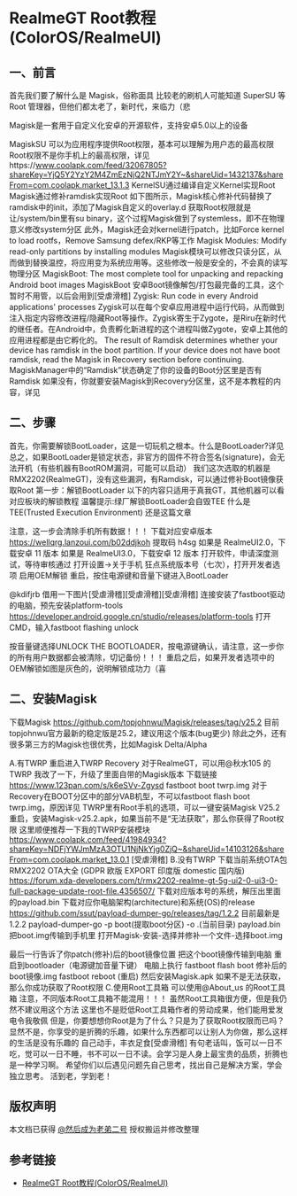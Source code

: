 # RealmeGT Root教程 (ColorOS/RealmeUI)

## 一、前言

首先我们要了解什么是 Magisk，俗称面具
比较老的刷机人可能知道 SuperSU 等 Root 管理器，但他们都太老了，新时代，来临力（悲<Emoji name="shounuehuaji"/>
<!-- 如果你不需要Root或者不想学会Root，请自觉退出文章。 -->
<!-- Magisk is a suite of open source software for customizing Android, supporting devices higher than Android 5.0.
Some highlight features: -->

Magisk是一套用于自定义化安卓的开源软件，支持安卓5.0以上的设备
<!-- MagiskSU: Provide root access for applications -->
MagiskSU 可以为应用程序提供Root权限，基本可以理解为用户态的最高权限
Root权限不是你手机上的最高权限，详见https://www.coolapk.com/feed/32067805?shareKey=YjQ5Y2YzY2M4ZmEzNjQ2NTJmY2Y~&shareUid=1432137&shareFrom=com.coolapk.market_13.1.3
KernelSU通过编译自定义Kernel实现Root
Magisk通过修补ramdisk实现Root
如下图所示，Magisk核心修补代码替换了ramdisk中的init，添加了Magisk自定义的overlay.d
获取Root权限就是让/system/bin里有su binary，这个过程Magisk做到了systemless，即不在物理意义修改system分区
此外，Magisk还会对kernel进行patch，比如Force kernel to load rootfs，Remove Samsung defex/RKP等工作
Magisk Modules: Modify read-only partitions by installing modules
Magisk模块可以修改只读分区，从而做到替换温控，将应用变为系统应用等。这些修改一般是安全的，不会真的读写物理分区
MagiskBoot: The most complete tool for unpacking and repacking Android boot images
MagiskBoot 安卓Boot镜像解包/打包最完备的工具，这个暂时不用管，以后会用到[受虐滑稽]
Zygisk: Run code in every Android applications' processes
Zygisk可以在每个安卓应用进程中运行代码，从而做到注入指定内容修改进程/隐藏Root等操作。Zygisk寄生于Zygote，是Riru在新时代的继任者。在Android中，负责孵化新进程的这个进程叫做Zygote，安卓上其他的应用进程都是由它孵化的。
The result of Ramdisk determines whether your device has ramdisk in the boot partition. If your device does not have boot ramdisk, read the Magisk in Recovery section before continuing.
MagiskManager中的“Ramdisk”状态确定了你的设备的Boot分区里是否有Ramdisk
如果没有，你就要安装Magisk到Recovery分区里，这不是本教程的内容，详见
## 二、步骤
首先，你需要解锁BootLoader，这是一切玩机之根本。什么是BootLoader?详见
总之，如果BootLoader是锁定状态，非官方的固件不符合签名(signature)，会无法开机（有些机器有BootROM漏洞，可能可以启动）
我们这次选取的机器是RMX2202(RealmeGT)，没有这些漏洞，有Ramdisk，可以通过修补Boot镜像获取Root
第一步：解锁BootLoader
以下的内容只适用于真我GT，其他机器可以看对应板块的解锁教程
温馨提示:绿厂解锁BootLoader会自毁TEE
什么是 TEE(Trusted Execution Environment)
还是这篇文章

注意，这一步会清除手机所有数据！！！
下载对应安卓版本
https://wellqrg.lanzoui.com/b02ddjkoh 
提取码 h4sg
如果是 RealmeUI2.0，下载安卓 11 版本
如果是 RealmeUI3.0，下载安卓 12 版本
打开软件，申请深度测试，等待审核通过
打开设置→关于手机
狂点系统版本号（七次），打开开发者选项
启用OEM解锁
重启，按住电源键和音量下键进入BootLoader

@kdifjrb 借用一下图片[受虐滑稽][受虐滑稽][受虐滑稽]
连接安装了fastboot驱动的电脑，预先安装platform-tools
https://developer.android.google.cn/studio/releases/platform-tools 
打开CMD，输入fastboot flashing unlock

按音量键选择UNLOCK THE BOOTLOADER，按电源键确认，请注意，这一步你的所有用户数据都会被清除，切记备份！！！
重启之后，如果开发者选项中的OEM解锁如图是灰色的，说明解锁成功力（喜
## 二、安装Magisk
下载Magisk
https://github.com/topjohnwu/Magisk/releases/tag/v25.2 
目前topjohnwu官方最新的稳定版是25.2，建议用这个版本(bug更少)
除此之外，还有很多第三方的Magisk也很优秀，比如Magisk Delta/Alpha

A.有TWRP
重启进入TWRP Recovery
对于RealmeGT，可以用@秋水105 的TWRP
我改了一下，升级了里面自带的Magisk版本
下载链接 https://www.123pan.com/s/k6eSVv-Zgysd 
fastboot boot twrp.img
对于Recovery在BOOT分区中的部分VAB机型，不可以fastboot flash boot twrp.img，原因详见
TWRP里有Root手机的选项，可以一键安装Magisk V25.2
重启，安装Magisk-v25.2.apk，如果当前不是“无法获取”，那么你获得了Root权限
这里顺便推荐一下我的TWRP安装模块
https://www.coolapk.com/feed/41984934?shareKey=NDFjYWJmMzA3OTU1NjNkYjg0ZjQ~&shareUid=14103126&shareFrom=com.coolapk.market_13.0.1 
[受虐滑稽]
B.没有TWRP
下载当前系统OTA包
RMX2202 OTA大全
(GDPR 欧版 EXPORT 印度版 domestic 国内版)
https://forum.xda-developers.com/t/rmx2202-realme-gt-5g-ui2-0-ui3-0-full-package-update-root-file.4356507/ 
下载对应版本号的系统，解压出里面的payload.bin
下载对应你电脑架构(architecture)和系统(OS)的release
https://github.com/ssut/payload-dumper-go/releases/tag/1.2.2 
目前最新是1.2.2
payload-dumper-go -p boot(提取boot分区) -o .(当前目录) payload.bin
把boot.img传输到手机里
打开Magisk-安装-选择并修补一个文件-选择boot.img

最后一行告诉了你patch(修补)后的boot镜像位置
把这个boot镜像传输到电脑
重启到bootloader（电源键加音量下键）
电脑上执行
fastboot flash boot 修补后的boot镜像.img
fastboot reboot (重启)
然后安装Magisk.apk
如果不是无法获取，那么你成功获取了Root权限
C.使用Root工具箱
可以使用@About_us 的Root工具箱
注意，不同版本Root工具箱不能混用！！！
虽然Root工具箱很方便，但是我仍然不建议用这个方法
这里也不是贬低Root工具箱作者的劳动成果，他们能用爱发电令我敬佩
但是，你要想想你Root是为了什么？只是为了获取Root权限而已吗？
显然不是，你享受的是折腾的乐趣，如果什么东西都可以让别人为你做，那么这样的生活是没有乐趣的
自己动手，丰衣足食[受虐滑稽]
有句老话叫，饭可以一日不吃，觉可以一日不睡，书不可以一日不读。会学习是人身上最宝贵的品质，折腾也是一种学习啊。
希望你们以后遇见问题先自己思考，找出自己是解决方案，学会独立思考。
活到老，学到老！
<!-- #ColorOS13# #Magisk# #Root# -->

## 版权声明

本文档已获得 [@然后成为老弟二号](http://www.coolapk.com/u/14103126) 授权搬运并修改整理

## 参考链接

* [RealmeGT Root教程(ColorOS/RealmeUI)](https://www.coolapk.com/feed/42977573?shareKey=YzgwZGU2MTg1ZmMwNjQ5MDQxMjY~)
